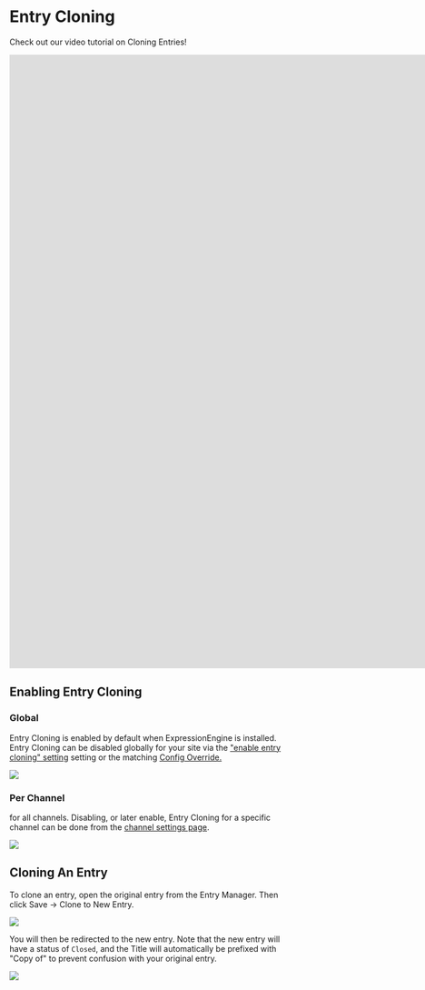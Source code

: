 <!--
    This source file is part of the open source project
    ExpressionEngine User Guide (https://github.com/ExpressionEngine/ExpressionEngine-User-Guide)

    @link      https://expressionengine.com/
    @copyright Copyright (c) 2003-2021, Packet Tide, LLC (https://packettide.com)
    @license   https://expressionengine.com/license Licensed under Apache License, Version 2.0
-->

# Entry Cloning

Check out our video tutorial on Cloning Entries!
<div class="video-wrapper">
<iframe src="https://www.youtube.com/embed/cSz7NZdQvGk?vq=HD1080&rel=0" width="1920" height="1080" frameborder="0" webkitallowfullscreen mozallowfullscreen allowfullscreen></iframe>

</div>

## Enabling Entry Cloning
### Global
Entry Cloning is enabled by default when ExpressionEngine is installed. Entry Cloning can be disabled globally for your site via the ["enable entry cloning" setting](/control-panel/settings/content-design.md#enable-entry-cloning) setting or the matching [Config Override.](general/system-configuration-overrides.md#enable_entry_cloning)

![](/_images/entry_cloning_global.png)

### Per Channel
for all channels. Disabling, or later enable, Entry Cloning for a specific channel can be done from the [channel settings page](control-panel/channels.md#settings-tab). 

![](_images/entry_cloning_setting.png)

## Cloning An Entry
To clone an entry, open the original entry from the Entry Manager. Then click  Save -> Clone to New Entry.

![](_images/entry_cloning_menu.png)

You will then be redirected to the new entry. Note that the new entry will have a status of `Closed`, and the Title will automatically be prefixed with "Copy of" to prevent confusion with your original entry.


![](_images/entry_cloning_animation.gif)
